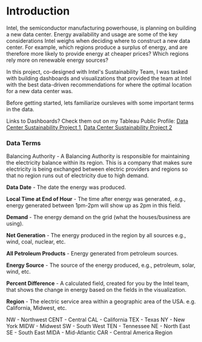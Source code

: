 # Introduction
Intel, the semiconductor manufacturing powerhouse, is planning on building a new data center. Energy availability and usage are some of the key considerations Intel weighs when deciding where to construct a new data center. For example, which regions produce a surplus of energy, and are therefore more likely to provide energy at cheaper prices?  Which regions rely more on renewable energy sources?

In this project, co-designed with Intel's Sustainability Team, I was tasked with building dashboards and visualizations that provided the team at Intel with the best data-driven recommendations for where the optimal location for a new data center was. 

Before getting started, lets familiarize oursleves with some important terms in the data.

Links to Dashboards? Check them out on my Tableau Public Profile: [Data Center Sustainability Project 1](https://public.tableau.com/app/profile/thomas.eastin/viz/DataCenterSustainabilityProjectIntel/Dashboard), [Data Center Sustainability Project 2](https://public.tableau.com/app/profile/thomas.eastin/viz/DataCenterSustainabilityProjectIntel2/Dashboard2)

### Data Terms

Balancing Authority - A Balancing Authority is responsible for maintaining the electricity balance within its region. This is a company that makes sure electricity is being exchanged between electric providers and regions so that no region runs out of electricity due to high demand.

**Data Date** - The date the energy was produced.

**Local Time at End of Hour** - The time after energy was generated, .e.g., energy generated between 1pm-2pm will show up as 2pm in this field.

**Demand** - The energy demand on the grid (what the houses/business are using).

**Net Generation** - The energy produced in the region by all sources e.g., wind, coal, nuclear, etc.

**All Petroleum Products** - Energy generated from petroleum sources.

**Energy Source** - The source of the energy produced, e.g., petroleum, solar, wind, etc.

**Percent Difference** - A calculated field, created for you by the Intel team, that shows the change in energy based on the fields in the visualization.

**Region** - The electric service area within a geographic area of the USA. e.g. California, Midwest, etc.

NW - Northwest
CENT - Central
CAL - California
TEX - Texas
NY - New York
MIDW - Midwest
SW - South West
TEN - Tennessee
NE - North East
SE - South East
MIDA - Mid-Atlantic
CAR - Central America Region
